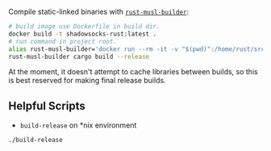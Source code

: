 Compile static-linked binaries with [`rust-musl-builder`](https://github.com/emk/rust-musl-builder):

```sh
# build image use Dockerfile in build dir.
docker build -t shadowsocks-rust:latest .
# run command in project root.
alias rust-musl-builder='docker run --rm -it -v "$(pwd)":/home/rust/src shadowsocks-rust:latest'
rust-musl-builder cargo build --release
```

At the moment, it doesn't attempt to cache libraries between builds, so this is best reserved for making final release builds.

## Helpful Scripts

* `build-release` on *nix environment

```bash
./build-release
```
